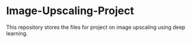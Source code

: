 # Image-Upscaling-Project
This repository stores the files for project on image upscaling using deep learning.

